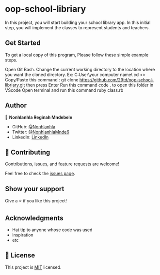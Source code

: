 # oop-school-libriary
In this project, you will start building your school library app. In this initial step, you will implement the classes to represent students and teachers.

## Get Started
To get a local copy of this program, Please follow these simple example steps.

Open Git Bash.
Change the current working directory to the location where you want the cloned directory. Ex: C:User\your computer name\ cd <<your folder you want to clone to>>
Copy/Paste this command : git clone https://github.com/29td/oop-school-libriary.git
then press Enter
Run this command code . to open this folder in VScode
Open terminal and run this command ruby class.rb

## Author

👤 **Nonhlanhla Reginah Mndebele**

- GitHub: [@Nonhlanhla](https://https://github.com/29td)
- Twitter: [@NonhlanhlaMnde6](https://twitter.com/NonhlanhlaMnde6)
- LinkedIn: [LinkedIn](https://linkedin.com/in/nonhlanhla-mndebele-ab7448226)

## 🤝 Contributing

Contributions, issues, and feature requests are welcome!

Feel free to check the [issues page](https://github.com/29td/oop-school-libriary/issues).

## Show your support

Give a ⭐️ if you like this project!

## Acknowledgments

- Hat tip to anyone whose code was used
- Inspiration
- etc

## 📝 License

This project is [MIT](./MIT.md) licensed.